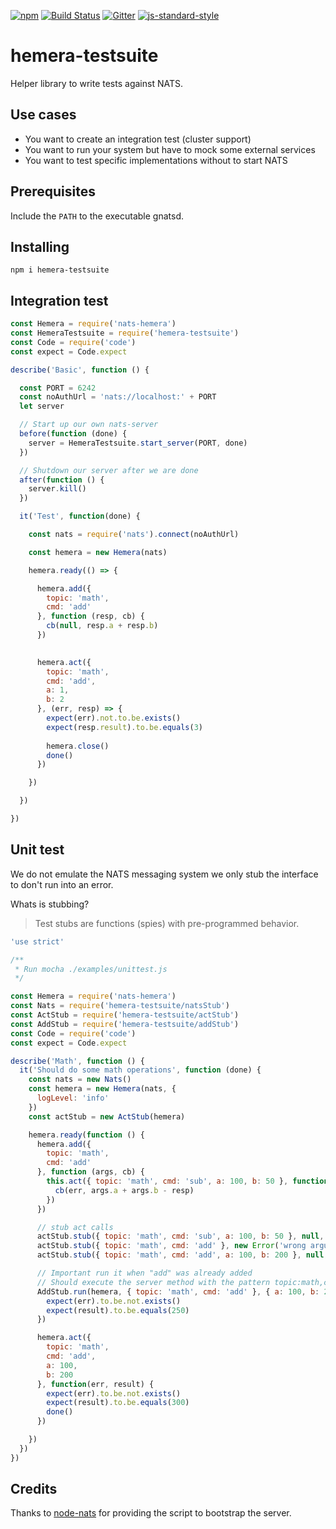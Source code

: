 [![npm](https://img.shields.io/npm/v/hemera-testsuite.svg?maxAge=3600)](https://github.com/hemerajs/hemera-testsuite)
[![Build Status](https://travis-ci.org/hemerajs/hemera-testsuite.svg?branch=master)](https://travis-ci.org/hemerajs/hemera-testsuite)
[![Gitter](https://img.shields.io/gitter/room/nwjs/nw.js.svg)](https://gitter.im/hemerajs/hemera)
[![js-standard-style](https://img.shields.io/badge/code%20style-standard-brightgreen.svg)](http://standardjs.com)

# hemera-testsuite
Helper library to write tests against NATS.

## Use cases

- You want to create an integration test (cluster support)
- You want to run your system but have to mock some external services
- You want to test specific implementations without to start NATS

## Prerequisites

Include the `PATH` to the executable gnatsd.

## Installing

```
npm i hemera-testsuite
```

## Integration test

```js
const Hemera = require('nats-hemera')
const HemeraTestsuite = require('hemera-testsuite')
const Code = require('code')
const expect = Code.expect

describe('Basic', function () {

  const PORT = 6242
  const noAuthUrl = 'nats://localhost:' + PORT
  let server

  // Start up our own nats-server
  before(function (done) {
    server = HemeraTestsuite.start_server(PORT, done)
  })

  // Shutdown our server after we are done
  after(function () {
    server.kill()
  })

  it('Test', function(done) {

    const nats = require('nats').connect(noAuthUrl)

    const hemera = new Hemera(nats)

    hemera.ready(() => {

      hemera.add({
        topic: 'math',
        cmd: 'add'
      }, function (resp, cb) {
        cb(null, resp.a + resp.b)
      })

      
      hemera.act({
        topic: 'math',
        cmd: 'add',
        a: 1,
        b: 2
      }, (err, resp) => {
        expect(err).not.to.be.exists()
        expect(resp.result).to.be.equals(3)
        
        hemera.close()
        done()
      })

    })

  })

})
```

## Unit test

We do not emulate the NATS messaging system we only stub the interface to don't run into an error.

Whats is stubbing?
> Test stubs are functions (spies) with pre-programmed behavior.

```js
'use strict'

/**
 * Run mocha ./examples/unittest.js
 */

const Hemera = require('nats-hemera')
const Nats = require('hemera-testsuite/natsStub')
const ActStub = require('hemera-testsuite/actStub')
const AddStub = require('hemera-testsuite/addStub')
const Code = require('code')
const expect = Code.expect

describe('Math', function () {
  it('Should do some math operations', function (done) {
    const nats = new Nats()
    const hemera = new Hemera(nats, {
      logLevel: 'info'
    })
    const actStub = new ActStub(hemera)

    hemera.ready(function () {
      hemera.add({
        topic: 'math',
        cmd: 'add'
      }, function (args, cb) {
        this.act({ topic: 'math', cmd: 'sub', a: 100, b: 50 }, function (err, resp) {
          cb(err, args.a + args.b - resp)
        })
      })

      // stub act calls
      actStub.stub({ topic: 'math', cmd: 'sub', a: 100, b: 50 }, null, 50)
      actStub.stub({ topic: 'math', cmd: 'add' }, new Error('wrong arguments'))
      actStub.stub({ topic: 'math', cmd: 'add', a: 100, b: 200 }, null, 300)

      // Important run it when "add" was already added
      // Should execute the server method with the pattern topic:math,cmd:add,a:100,b:200"
      AddStub.run(hemera, { topic: 'math', cmd: 'add' }, { a: 100, b: 200 }, function (err, result) {
        expect(err).to.be.not.exists()
        expect(result).to.be.equals(250)
      })

      hemera.act({
        topic: 'math',
        cmd: 'add',
        a: 100,
        b: 200
      }, function(err, result) {
        expect(err).to.be.not.exists()
        expect(result).to.be.equals(300)
        done()
      })

    })
  })
})

```

## Credits
Thanks to [node-nats](https://github.com/nats-io/node-nats) for providing the script to bootstrap the server.
